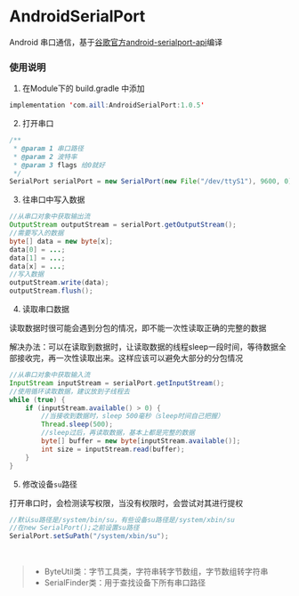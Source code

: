 # AndroidSerialPort
Android 串口通信，基于[谷歌官方android-serialport-api](https://github.com/cepr/android-serialport-api)编译


### 使用说明

1. 在Module下的 build.gradle 中添加
```java
implementation 'com.aill:AndroidSerialPort:1.0.5'
```
2. 打开串口
```java
/**
 * @param 1 串口路径
 * @param 2 波特率
 * @param 3 flags 给0就好
 */
SerialPort serialPort = new SerialPort(new File("/dev/ttyS1"), 9600, 0);
```
3. 往串口中写入数据
```java
//从串口对象中获取输出流
OutputStream outputStream = serialPort.getOutputStream();
//需要写入的数据
byte[] data = new byte[x];
data[0] = ...;
data[1] = ...;
data[x] = ...;
//写入数据
outputStream.write(data);
outputStream.flush();
```
4. 读取串口数据

读取数据时很可能会遇到分包的情况，即不能一次性读取正确的完整的数据

解决办法：可以在读取到数据时，让读取数据的线程sleep一段时间，等待数据全部接收完，再一次性读取出来。这样应该可以避免大部分的分包情况
```java
//从串口对象中获取输入流
InputStream inputStream = serialPort.getInputStream();
//使用循环读取数据，建议放到子线程去
while (true) {
    if (inputStream.available() > 0) {
        //当接收到数据时，sleep 500毫秒（sleep时间自己把握）
        Thread.sleep(500);
        //sleep过后，再读取数据，基本上都是完整的数据
        byte[] buffer = new byte[inputStream.available()];
        int size = inputStream.read(buffer);
    }
}
```
5. 修改设备```su```路径

打开串口时，会检测读写权限，当没有权限时，会尝试对其进行提权
```java
//默认su路径是/system/bin/su，有些设备su路径是/system/xbin/su
//在new SerialPort();之前设置su路径
SerialPort.setSuPath("/system/xbin/su");
```

<br>

>- ByteUtil类：字节工具类，字符串转字节数组，字节数组转字符串
>- SerialFinder类：用于查找设备下所有串口路径